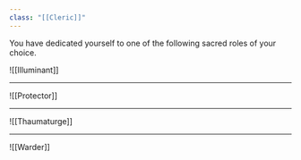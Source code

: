 ```yaml
---
class: "[[Cleric]]"
---
```

You have dedicated yourself to one of the following sacred roles of your choice.

![[Illuminant]]

---

![[Protector]]

---

![[Thaumaturge]]

---

![[Warder]]